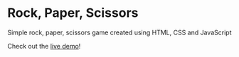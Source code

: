 # Rock, Paper, Scissors

Simple rock, paper, scissors game created using HTML, CSS and JavaScript

Check out the [live demo](https://nirzon-rps.netlify.app/)!
